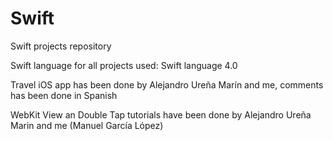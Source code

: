 # Swift
Swift projects repository

Swift language for all projects used: Swift language 4.0

Travel iOS app has been done by Alejandro Ureña Marín and me, comments has been done in Spanish

WebKit View an Double Tap tutorials have been done by Alejandro Ureña Marin and me (Manuel García López)
